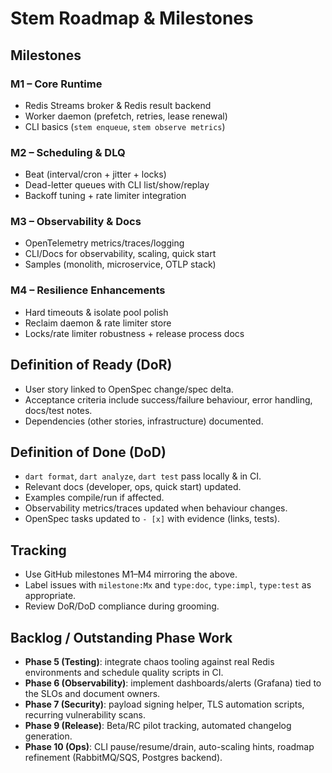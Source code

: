 # Stem Roadmap & Milestones

## Milestones

### M1 – Core Runtime
- Redis Streams broker & Redis result backend
- Worker daemon (prefetch, retries, lease renewal)
- CLI basics (`stem enqueue`, `stem observe metrics`)

### M2 – Scheduling & DLQ
- Beat (interval/cron + jitter + locks)
- Dead-letter queues with CLI list/show/replay
- Backoff tuning + rate limiter integration

### M3 – Observability & Docs
- OpenTelemetry metrics/traces/logging
- CLI/Docs for observability, scaling, quick start
- Samples (monolith, microservice, OTLP stack)

### M4 – Resilience Enhancements
- Hard timeouts & isolate pool polish
- Reclaim daemon & rate limiter store
- Locks/rate limiter robustness + release process docs

## Definition of Ready (DoR)
- User story linked to OpenSpec change/spec delta.
- Acceptance criteria include success/failure behaviour, error handling, docs/test notes.
- Dependencies (other stories, infrastructure) documented.

## Definition of Done (DoD)
- `dart format`, `dart analyze`, `dart test` pass locally & in CI.
- Relevant docs (developer, ops, quick start) updated.
- Examples compile/run if affected.
- Observability metrics/traces updated when behaviour changes.
- OpenSpec tasks updated to `- [x]` with evidence (links, tests).

## Tracking
- Use GitHub milestones M1–M4 mirroring the above.
- Label issues with `milestone:Mx` and `type:doc`, `type:impl`, `type:test` as appropriate.
- Review DoR/DoD compliance during grooming.

## Backlog / Outstanding Phase Work
- **Phase 5 (Testing)**: integrate chaos tooling against real Redis environments and schedule quality scripts in CI.
- **Phase 6 (Observability)**: implement dashboards/alerts (Grafana) tied to the SLOs and document owners.
- **Phase 7 (Security)**: payload signing helper, TLS automation scripts, recurring vulnerability scans.
- **Phase 9 (Release)**: Beta/RC pilot tracking, automated changelog generation.
- **Phase 10 (Ops)**: CLI pause/resume/drain, auto-scaling hints, roadmap refinement (RabbitMQ/SQS, Postgres backend).
